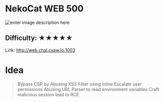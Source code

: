 # NekoCat WEB 500 
![enter image description here](http://web.chal.csaw.io:1003/static/favicon.ico)
## Difficulty: ★★★★★

Link: http://web.chal.csaw.io:1003

# Idea

> Bypass CSP by Abusing XSS Filter using inline
> Escalate user permissions
> Abusing URL Parser to read environment variables
> Craft malicious session lead to RCE

